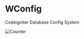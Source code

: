 # WConfig
Codeigniter Database Config System

![Counter](https://webfikirleri.com/counter?url=https://github.com/WebFikirleri/WConfig)
